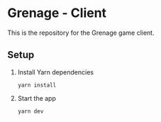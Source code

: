# Grenage - Client

This is the repository for the Grenage game client.

## Setup

1. Install Yarn dependencies

    ```
    yarn install
    ```

1. Start the app

    ```
    yarn dev
    ```
